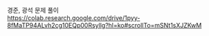 경준, 광석 문제 풀이<br/>
https://colab.research.google.com/drive/1pyy-8fMaTP94ALvh2cg10EQp00Rsyllg?hl=ko#scrollTo=mSNt1sXJZKwM
